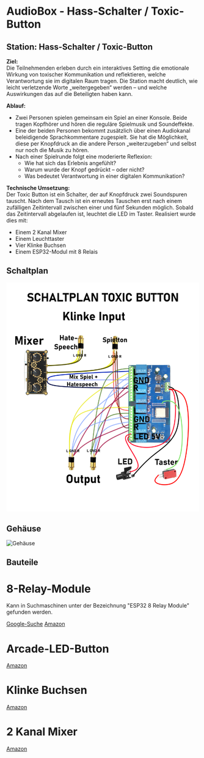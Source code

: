 # AudioBox - Hass-Schalter / Toxic-Button

## Station: Hass-Schalter / Toxic-Button

**Ziel:**  
Die Teilnehmenden erleben durch ein interaktives Setting die emotionale Wirkung von toxischer Kommunikation und reflektieren, welche Verantwortung sie im digitalen Raum tragen. Die Station macht deutlich, wie leicht verletzende Worte „weitergegeben“ werden – und welche Auswirkungen das auf die Beteiligten haben kann.

**Ablauf:**  
- Zwei Personen spielen gemeinsam ein Spiel an einer Konsole. Beide tragen Kopfhörer und hören die reguläre Spielmusik und Soundeffekte.
- Eine der beiden Personen bekommt zusätzlich über einen Audiokanal beleidigende Sprachkommentare zugespielt. Sie hat die Möglichkeit, diese per Knopfdruck an die andere Person „weiterzugeben“ und selbst nur noch die Musik zu hören.
- Nach einer Spielrunde folgt eine moderierte Reflexion:  
  - Wie hat sich das Erlebnis angefühlt?  
  - Warum wurde der Knopf gedrückt – oder nicht?  
  - Was bedeutet Verantwortung in einer digitalen Kommunikation?

**Technische Umsetzung:**  
Der Toxic Button ist ein Schalter, der auf Knopfdruck zwei Soundspuren tauscht. Nach dem Tausch ist ein erneutes Tauschen erst nach einem zufälligen Zeitintervall zwischen einer und fünf Sekunden möglich. Sobald das Zeitintervall abgelaufen ist, leuchtet die LED im Taster. Realisiert wurde dies mit:
- Einem 2 Kanal Mixer
- Einem Leuchttaster
- Vier Klinke Buchsen
- Einem ESP32-Modul mit 8 Relais

## Schaltplan

![Schaltplan](./Wiring.png)

## Gehäuse

![Gehäuse](./gehäuse.png)

## Bauteile

# 8-Relay-Module
Kann in Suchmaschinen unter der Bezeichnung "ESP32 8 Relay Module" gefunden werden.

[Google-Suche](https://www.google.com/search?q=ESP32+8+Relay+Module)
[Amazon](https://www.amazon.de/-/en/8-channel-wireless-control-development-controlling/dp/B0CCSF1WNH)

# Arcade-LED-Button
[Amazon](https://www.amazon.de/dp/B01LZMANZ7?ref=ppx_yo2ov_dt_b_fed_asin_title&th=1)

# Klinke Buchsen
[Amazon](https://www.amazon.de/dp/B07TT16XJV?ref=ppx_yo2ov_dt_b_fed_asin_title)

# 2 Kanal Mixer
[Amazon](https://www.amazon.de/dp/B09TT3LVGX?ref=ppx_yo2ov_dt_b_fed_asin_title)
